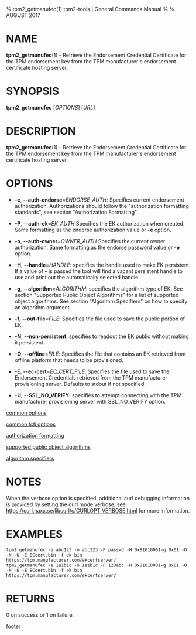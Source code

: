 % tpm2_getmanufec(1) tpm2-tools | General Commands Manual
%
% AUGUST 2017

# NAME

**tpm2_getmanufec**(1) - Retrieve the Endorsement Credential Certificate for the TPM
endorsement key from the TPM manufacturer's endorsement certificate hosting
server.

# SYNOPSIS

**tpm2_getmanufec** [*OPTIONS*] [*URL*]

# DESCRIPTION

**tpm2_getmanufec**(1) - Retrieve the Endorsement Credential Certificate for the TPM
endorsement key from the TPM manufacturer's endorsement certificate hosting
server.

# OPTIONS

  * **-e**, **--auth-endorse**=_ENDORSE\_AUTH_:
    Specifies current endorsement authorization.
    Authorizations should follow the "authorization formatting standards", see
    section "Authorization Formatting".

  * **-P**, **--auth-ek**=_EK\_AUTH_
    Specifies the EK authorization when created.
    Same formatting as the endorse authorization value or **-e** option.

  * **-o**, **--auth-owner**=_OWNER\_AUTH_
    Specifies the current owner authorization.
    Same formatting as the endorse password value or **-e** option.

  * **-H**, **--handle**=_HANDLE_:
    specifies the handle used to make EK  persistent.
    If a value of **-** is passed the tool will find a vacant persistent handle
    to use and print out the automatically selected handle.

  * **-g**, **--algorithm**=_ALGORITHM_:
    specifies the algorithm type of EK.
    See section "Supported Public Object Algorithms" for a list of supported
    object algorithms. See section "Algorithm Specifiers" on how to specify
    an algorithm argument.

  * **-f**, **--out-file**=_FILE_:
    Specifies the file used to save the public portion of EK.

  * **-N**, **--non-persistent**:
    specifies to readout the EK public without making it persistent.

  * **-O**, **--offline**=_FILE_:
    Specifies the file that contains an EK retrieved from offline
    platform that needs to be provisioned.

  * **-E**, **--ec-cert**=_EC\_CERT\_FILE_:
    Specifies the file used to save the Endorsement Credentials retrieved from
    the TPM manufacturer provisioning server. Defaults to stdout if not
    specified.

  * **-U**, **--SSL_NO_VERIFY**:
    specifies to attempt connecting with the  TPM manufacturer provisioning server
    with SSL_NO_VERIFY option.

[common options](common/options.md)

[common tcti options](common/tcti.md)

[authorization formatting](common/password.md)

[supported public object algorithms](common/object-alg.md)

[algorithm specifiers](common/alg.md)

# NOTES

When the verbose option is specified, additional curl debugging information is
provided by setting the curl mode verbose, see:
<https://curl.haxx.se/libcurl/c/CURLOPT_VERBOSE.html> for more information.

# EXAMPLES

```
tpm2_getmanufec -e abc123 -o abc123 -P passwd -H 0x81010001-g 0x01 -O -N -U -E ECcert.bin -f ek.bin https://tpm.manufacturer.com/ekcertserver/
tpm2_getmanufec -e 1a1b1c -o 1a1b1c -P 123abc -H 0x81010001-g 0x01 -O -N -U -E ECcert.bin -f ek.bin https://tpm.manufacturer.com/ekcertserver/
```

# RETURNS

0 on success or 1 on failure.

[footer](common/footer.md)

